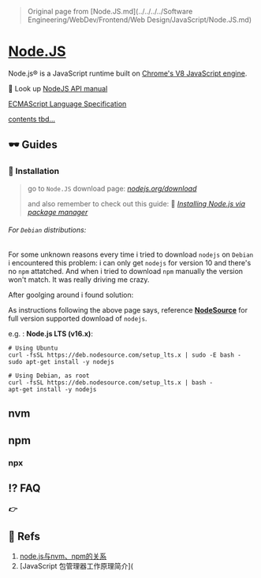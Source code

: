 > Original page from [Node.JS.md](../../../../Software Engineering/WebDev/Frontend/Web Design/JavaScript/Node.JS.md) 

# [Node.JS](https://nodejs.org/en/)

Node.js® is a JavaScript runtime built on [Chrome's V8 JavaScript engine](https://v8.dev/).

📑 Look up [NodeJS API manual](https://nodejs.org/docs/latest-v17.x/api/documentation.html)

[ECMAScript Language Specification](https://tc39.es/ecma262/)

<u>contents tbd...</u>



## 🕶 Guides

### 🔨 Installation

> go to `Node.JS` download page:  *[nodejs.org/download](https://nodejs.org/en/download/)*
>
> and also remember to check out this guide:  🤯 *[Installing Node.js via package manager](https://nodejs.org/en/download/package-manager/#debian-and-ubuntu-based-linux-distributions)* 



###### For `Debian` distributions:

For some unknown reasons every time i tried to download `nodejs` on `Debian` i encountered this problem: i can only get `nodejs` for version 10 and there's no `npm` attatched. And when i tried to download `npm` manually the version won't match. It was really driving me crazy. 

After goolging around i found solution: 

As instructions following the above page says, reference **[NodeSource](https://github.com/nodesource/distributions/blob/master/README.md)** for full version supported download of `nodejs`.

e.g. : **Node.js LTS (v16.x)**:

```shell
# Using Ubuntu
curl -fsSL https://deb.nodesource.com/setup_lts.x | sudo -E bash -
sudo apt-get install -y nodejs

# Using Debian, as root
curl -fsSL https://deb.nodesource.com/setup_lts.x | bash -
apt-get install -y nodejs
```



## nvm



## npm



### npx



## ⁉️ FAQ

##### 👉 





## 🔗 Refs

1. [node.js与nvm、npm的关系](https://juejin.cn/post/6844904013398278157)
2. [JavaScript 包管理器工作原理简介](